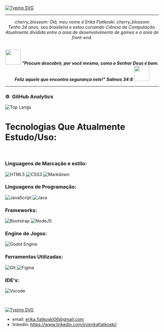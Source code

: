 <br>

[![Typing SVG](https://readme-typing-svg.herokuapp.com?font=Serif&size=24&pause=1000&color=CF0A7A&background=5527C500&random=false&width=435&lines=%E3%80%90%F0%9D%91%AF%F0%9D%92%86%F0%9D%92%8D%F0%9D%92%8D%F0%9D%92%90+World%E3%80%91%EF%BC%88%E3%83%9F%E2%97%95%E2%80%BF%E2%97%95%E3%83%9F%EF%BC%89.%E0%BF%9A%E2%97%A0.%E0%BF%9A+%E0%AC%AA%E0%AC%93)](https://git.io/typing-svg)

<hr>
<p align="center">
  <em>
 :cherry_blossom: Olá, meu nome é Erika Fiatkoski :cherry_blossom:  <br>   
     Tenho 24 anos, sou brasileira e estou cursando Ciência da Computação. <br>
    Atualmente dividida entre a area de desenvolvimento de games e a area de front-end. <br> 
  </em> 
  
  <br>
  </p>
  <p align="center">
  <img src="https://media.giphy.com/media/gH3LO09IOiZIqePwv9/giphy.gif" width="50" /> <b><i align="center">"Procure descobrir, por você mesmo, como o Senhor Deus é bom. Feliz aquele que encontra segurança nele!" Salmos 34:8</i></b> <img src="https://media.giphy.com/media/qjqUcgIyRjsl2/giphy.gif" width="50" />
</p>

***

### ⚙️ &nbsp;GitHub Analytics

![Top Langs](https://github-readme-stats-git-masterrstaa-rickstaa.vercel.app/api/top-langs/?username=ErikaFiatkoski&bg_color=000&border_color=CF0A7A&title_color=CF0A7A&text_color=FFF)



<h1>Tecnologias Que Atualmente Estudo/Uso:</h1>
<br>
<h3>Linguagens de Marcação e estilo:</h3>

![HTML5](https://img.shields.io/badge/HTML5-E34F26?style=for-the-badge&logo=html5&logoColor=white)
![CSS3](https://img.shields.io/badge/CSS3-1572B6?style=for-the-badge&logo=css3&logoColor=white)
![Markdown](https://img.shields.io/badge/Markdown-000?style=for-the-badge&logo=markdown)

<h3>Linguagens de Programação:</h3>

![JavaScript](https://img.shields.io/badge/JavaScript-F7DF1E?style=for-the-badge&logo=javascript&logoColor=black)
![Java](https://img.shields.io/badge/java-%23ED8B00.svg?style=for-the-badge&logo=openjdk&logoColor=white)
<!--
![C#](https://img.shields.io/badge/c%23-%23239120.svg?style=for-the-badge&logo=csharp&logoColor=white)
![Lua](https://img.shields.io/badge/lua-%232C2D72.svg?style=for-the-badge&logo=lua&logoColor=white)
![PHP](https://img.shields.io/badge/php-%23777BB4.svg?style=for-the-badge&logo=php&logoColor=white)
![Python](https://img.shields.io/badge/python-3670A0?style=for-the-badge&logo=python&logoColor=ffdd54)

-->

<h3>Frameworks:</h3>

![Bootstrap](https://img.shields.io/badge/-boostrap-0D1117?style=for-the-badge&logo=bootstrap&labelColor=0D1117)
![NodeJS](https://img.shields.io/badge/node.js-6DA55F?style=for-the-badge&logo=node.js&logoColor=white)


<h3>Engine de Jogos:</h3> 

![Godot Engine](https://img.shields.io/badge/GODOT-%23FFFFFF.svg?style=for-the-badge&logo=godot-engine)

<!--
![Unity](https://img.shields.io/badge/unity-%23000000.svg?style=for-the-badge&logo=unity&logoColor=white)

![Unreal Engine](https://img.shields.io/badge/unrealengine-%23313131.svg?style=for-the-badge&logo=unrealengine&logoColor=white) 
-->

<h3>Ferramentas Utilizadas:</h3>

![Git](https://img.shields.io/badge/GIT-E44C30?style=for-the-badge&logo=git&logoColor=white)
![Figma](https://img.shields.io/badge/Figma-696969?style=for-the-badge&logo=figma&logoColor=figma)

<!--
![Blender](https://img.shields.io/badge/blender-%23F5792A.svg?style=for-the-badge&logo=blender&logoColor=white)
![Gimp Gnu Image Manipulation Program](https://img.shields.io/badge/Gimp-657D8B?style=for-the-badge&logo=gimp&logoColor=FFFFFF)
![Inkscape](https://img.shields.io/badge/Inkscape-e0e0e0?style=for-the-badge&logo=inkscape&logoColor=080A13) 
-->

<h3>IDE's: </h3>

![Vscode](https://img.shields.io/badge/Vscode-007ACC?style=for-the-badge&logo=visual-studio-code&logoColor=white)

<!--
![Android Studio](https://img.shields.io/badge/android%20studio-346ac1?style=for-the-badge&logo=android%20studio&logoColor=white)
-->
<!--
<h3>Database</h3>
![Firebase](https://img.shields.io/badge/firebase-a08021?style=for-the-badge&logo=firebase&logoColor=ffcd34)
![Postgres](https://img.shields.io/badge/postgres-%23316192.svg?style=for-the-badge&logo=postgresql&logoColor=white)
![MySQL](https://img.shields.io/badge/mysql-4479A1.svg?style=for-the-badge&logo=mysql&logoColor=white)
-->
<br>

<p align="center">
 
 [![Typing SVG](https://readme-typing-svg.herokuapp.com?font=Merienda&weight=400&pause=1000&color=CF0A7A&center=false&random=false&width=435&lines=Conecte-se+comigo!+%F0%9F%8C%B8)](https://git.io/typing-svg)

* email: erika.fiatkoski06@gmail.com
* linkedin: https://www.linkedin.com/in/erikafiatkoski/

</p>


